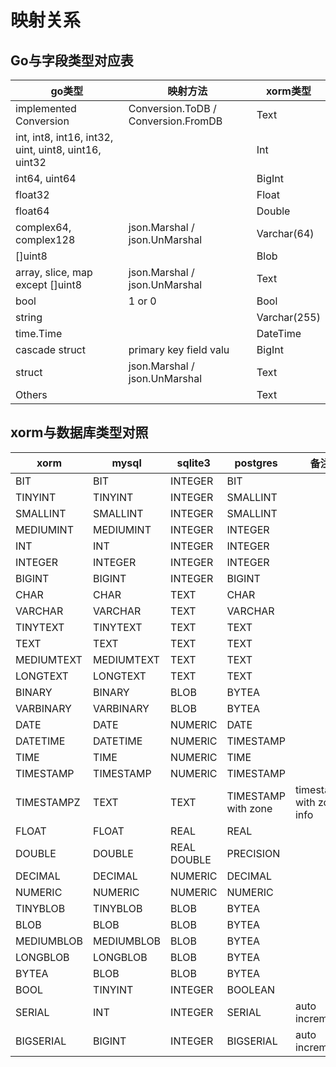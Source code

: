 # 映射关系  

## Go与字段类型对应表  

|go类型 |映射方法 |xorm类型 |
|----- |----- |----- |
implemented Conversion|	Conversion.ToDB / Conversion.FromDB|	Text|
int, int8, int16, int32, uint, uint8, uint16, uint32|	|	Int|
int64, uint64| |		BigInt|
float32|	|	Float|
float64	|	|Double|
complex64, complex128|	json.Marshal / json.UnMarshal|	Varchar(64)|
[]uint8	|	|Blob|
array, slice, map except []uint8	|json.Marshal / json.UnMarshal|	Text|
bool|	1 or 0|	Bool|
string|		|Varchar(255)|
time.Time|		|DateTime|
cascade struct|	primary key field valu|	BigInt|
struct	|json.Marshal / json.UnMarshal|	Text|
Others	|	|Text|

## xorm与数据库类型对照  
| xorm | mysql | sqlite3 | postgres | 备注 | 
|-----|-----|------|-----|-----|
BIT	|BIT	|INTEGER|BIT	|
TINYINT|	TINYINT	|INTEGER|	SMALLINT|
SMALLINT|	SMALLINT|	INTEGER|	SMALLINT	|
MEDIUMINT|	MEDIUMINT|	INTEGER	|INTEGER	|
INT|	INT|	INTEGER|	INTEGER	|
INTEGER	|INTEGER|	INTEGER|	INTEGER	|
BIGINT	|BIGINT|	INTEGER	|BIGINT	|
CHAR	|CHAR|	TEXT	|CHAR	|
VARCHAR	|VARCHAR	|TEXT	|VARCHAR|	
TINYTEXT|	TINYTEXT|	TEXT|	TEXT|	
TEXT|	TEXT|	TEXT	|TEXT|	
MEDIUMTEXT	|MEDIUMTEXT	|TEXT	|TEXT|	
LONGTEXT	|LONGTEXT|	TEXT	|TEXT|	
BINARY|	BINARY	|BLOB|	BYTEA|	
VARBINARY	|VARBINARY|	BLOB	|BYTEA	|
DATE	|DATE	|NUMERIC|DATE|	
DATETIME|	DATETIME|	NUMERIC	|TIMESTAMP	|
TIME	|TIME	|NUMERIC|	TIME	|
TIMESTAMP	|TIMESTAMP|	NUMERIC|	TIMESTAMP|	
TIMESTAMPZ	|TEXT|	TEXT	|TIMESTAMP with zone	|timestamp with zone info|
FLOAT|	FLOAT	|REAL	|REAL	|
DOUBLE|	DOUBLE|	REAL	DOUBLE| PRECISION	|
DECIMAL|	DECIMAL|	NUMERIC|	DECIMAL	|
NUMERIC|	NUMERIC	|NUMERIC	|NUMERIC	|
TINYBLOB|	TINYBLOB|	BLOB	|BYTEA	|
BLOB|	BLOB	|BLOB|	BYTEA	|
MEDIUMBLOB|	MEDIUMBLOB|	BLOB|	BYTEA	|
LONGBLOB|	LONGBLOB|	BLOB	|BYTEA|	
BYTEA|	BLOB|	BLOB	|BYTEA|	
BOOL|	TINYINT	|INTEGER	|BOOLEAN|	
SERIAL|	INT|	INTEGER	|SERIAL	|auto increment|
BIGSERIAL|	BIGINT|	INTEGER|	BIGSERIAL	|auto increment
